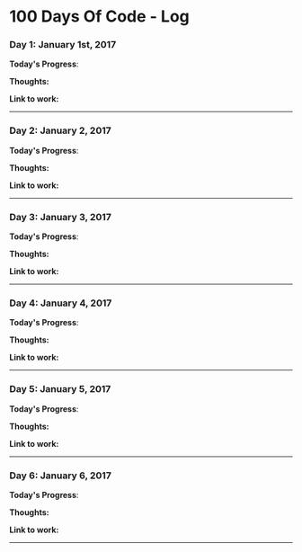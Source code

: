 # 100 Days Of Code - Log

### Day 1: January 1st, 2017 

**Today's Progress**: 

**Thoughts:** 

**Link to work:** 
_________________________________________________________________

### Day 2: January 2, 2017 

**Today's Progress**: 

**Thoughts:** 

**Link to work:** 
_________________________________________________________________

### Day 3: January 3, 2017 

**Today's Progress**: 

**Thoughts:** 

**Link to work:** 
_________________________________________________________________

### Day 4: January 4, 2017 

**Today's Progress**: 

**Thoughts:** 

**Link to work:** 
_________________________________________________________________

### Day 5: January 5, 2017 

**Today's Progress**: 

**Thoughts:** 

**Link to work:** 
_________________________________________________________________

### Day 6: January 6, 2017 

**Today's Progress**: 

**Thoughts:** 

**Link to work:** 
_________________________________________________________________
